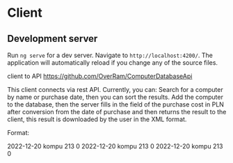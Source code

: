 # Client

## Development server

Run `ng serve` for a dev server. Navigate to `http://localhost:4200/`. The application will automatically reload if you change any of the source files.

client to API 
https://github.com/OverRam/ComputerDatabaseApi

This client connects via rest API.
Currently, you can: Search for a computer by name or purchase date, then you can sort the results.
Add the computer to the database, then the server fills in the field of the purchase cost in PLN after conversion from the date of purchase and then returns the result to the client, this result is downloaded by the user in the XML format.

Format:

<faktura>
    <komputer>
        <date>2022-12-20</date>
        <name>kompu</name>
        <costUsd>213</costUsd>
        <costPln>0</costPln>
    </komputer>
    <komputer>
        <date>2022-12-20</date>
        <name>kompu</name>
        <costUsd>213</costUsd>
        <costPln>0</costPln>
    </komputer>
    <komputer>
        <date>2022-12-20</date>
        <name>kompu</name>
        <costUsd>213</costUsd>
        <costPln>0</costPln>
    </komputer>
</faktura>
